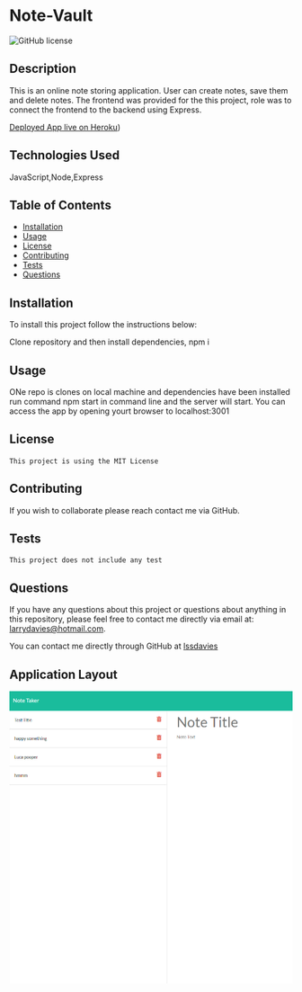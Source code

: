 # Note-Vault

![GitHub license](https://img.shields.io/badge/license-MIT-blue.svg)

## Description

This is an online note storing application. User can create notes, save them and delete notes.
The frontend was provided for the this project, role was to connect the frontend to the backend using Express.

[Deployed App live on Heroku](https://secure-basin-40184.herokuapp.com/))

## Technologies Used

JavaScript,Node,Express

## Table of Contents

- [Installation](#installation)
- [Usage](#usage)
- [License](#license)
- [Contributing](#contributing)
- [Tests](#tests)
- [Questions](#questions)

## Installation

To install this project follow the instructions below:

Clone repository and then install dependencies, npm i

## Usage

ONe repo is clones on local machine and dependencies have been installed run command npm start in command line and the server will start. You can access the app by opening yourt browser to localhost:3001

## License

    This project is using the MIT License

## Contributing

If you wish to collaborate please reach contact me via GitHub.

## Tests

    This project does not include any test

## Questions

If you have any questions about this project or questions about anything in this repository, please feel free to contact me directly via email at: larrydavies@hotmail.com.

You can contact me directly through GitHub at [lssdavies](https://github.com/lssdavies/)

## Application Layout

![Note-Vault](/public/assets/images/screenshot.png)
